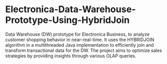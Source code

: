 # Electronica-Data-Warehouse-Prototype-Using-HybridJoin
Data Warehouse (DW) prototype for Electronica Business, to analyze customer shopping behavior in near-real-time. It uses the HYBRIDJOIN algorithm in a multithreaded Java implementation to efficiently join and transform transactional data for the DW. The project aims to optimize sales strategies by providing insights through various OLAP queries.
